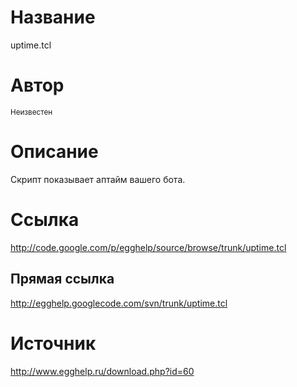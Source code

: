 # Название #
uptime.tcl


# Автор #
<sup>Неизвестен</sup>


# Описание #
Скрипт показывает аптайм вашего бота.


# Ссылка #
http://code.google.com/p/egghelp/source/browse/trunk/uptime.tcl

## Прямая ссылка ##
http://egghelp.googlecode.com/svn/trunk/uptime.tcl


# Источник #
http://www.egghelp.ru/download.php?id=60
